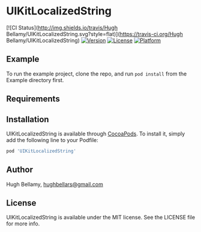 # UIKitLocalizedString

[![CI Status](http://img.shields.io/travis/Hugh Bellamy/UIKitLocalizedString.svg?style=flat)](https://travis-ci.org/Hugh Bellamy/UIKitLocalizedString)
[![Version](https://img.shields.io/cocoapods/v/UIKitLocalizedString.svg?style=flat)](http://cocoapods.org/pods/UIKitLocalizedString)
[![License](https://img.shields.io/cocoapods/l/UIKitLocalizedString.svg?style=flat)](http://cocoapods.org/pods/UIKitLocalizedString)
[![Platform](https://img.shields.io/cocoapods/p/UIKitLocalizedString.svg?style=flat)](http://cocoapods.org/pods/UIKitLocalizedString)

## Example

To run the example project, clone the repo, and run `pod install` from the Example directory first.

## Requirements

## Installation

UIKitLocalizedString is available through [CocoaPods](http://cocoapods.org). To install
it, simply add the following line to your Podfile:

```ruby
pod 'UIKitLocalizedString'
```

## Author

Hugh Bellamy, hughbellars@gmail.com

## License

UIKitLocalizedString is available under the MIT license. See the LICENSE file for more info.
